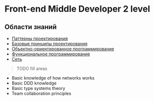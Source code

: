 # Front-end Middle Developer 2 level

## Области знаний

- [Паттерны проектирования](./patterns.md)
- [Базовые принципы проектирования](./design.md)
- [Объектно-ориентированное программирование](./oop.md)
- [Функциональное программирование](./fp.md)
- [Сеть](./network.md)

> TODO fill areas

- Basic knowledge of how networks works
- Basic DDD knowledge
- Basic type systems theory
- Team collaboration principles
